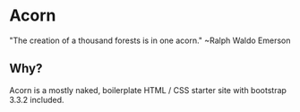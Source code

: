 # Acorn

"The creation of a thousand forests is in one acorn."
~Ralph Waldo Emerson

## Why?

Acorn is a mostly naked, boilerplate HTML / CSS starter site with bootstrap 3.3.2 included.